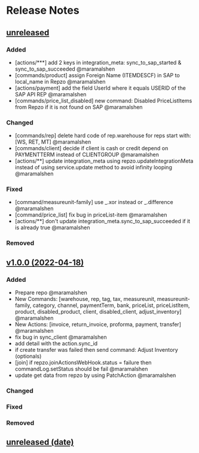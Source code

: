 # Release Notes

## [unreleased]()

### Added

- [actions/***] add 2 keys in integration_meta: sync_to_sap_started & sync_to_sap_succeeded @maramalshen
- [commands/product] assign Foreign Name (ITEMDESCF) in SAP to local_name in Repzo @maramalshen
- [actions/payment] add the field UserId where it equals USERID of the SAP API REP @maramalshen
- [commands/price_list_disabled] new command: Disabled PriceListItems from Repzo if it is not found on SAP @maramalshen

### Changed

- [commands/rep] delete hard code of rep.warehouse for reps start with: [WS, RET, MT] @maramalshen
- [commands/client] decide if client is cash or credit depend on PAYMENTTERM instead of CLIENTGROUP @maramalshen
- [actions/**] update integration_meta using repzo.updateIntegrationMeta instead of using service.update method to avoid infinity looping @maramalshen

### Fixed

- [command/measureunit-family] use _.xor instead or _.difference @maramalshen
- [command/price_list] fix bug in priceList-item @maramalshen
- [actions/**] don't update integration_meta.sync_to_sap_succeeded if it is already true @maramalshen

### Removed

## [v1.0.0 (2022-04-18)](https://github.com/Repzo/repzo-sap-absjo.git)

### Added

- Prepare repo @maramalshen
- New Commands: [warehouse, rep, tag, tax, measureunit, measureunit-family, category, channel, paymentTerm, bank, priceList, priceListItem, product, disabled_product, client, disabled_client, adjust_inventory] @maramalshen
- New Actions: [invoice, return_invoice, proforma, payment, transfer] @maramalshen
- fix bug in sync_client @maramalshen
- add detail with the action.sync_id
- if create transfer was failed then send command: Adjust Inventory (optionals)
- [join] if repzo.joinActionsWebHook.status = failure then commandLog.setStatus should be fail @maramalshen
- update get data from repzo by using PatchAction @maramalshen

### Changed

### Fixed

### Removed

## [unreleased (date)](path)
